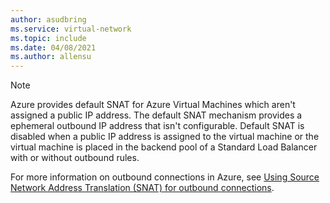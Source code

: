 ```yaml
---
author: asudbring
ms.service: virtual-network
ms.topic: include
ms.date: 04/08/2021
ms.author: allensu
---
```

> [!NOTE]
> Azure provides default SNAT for Azure Virtual Machines which aren't assigned a public IP address. The default SNAT mechanism provides a ephemeral outbound IP address that isn't configurable. Default SNAT is disabled when a public IP address is assigned to the virtual machine or the virtual machine is placed in the backend pool of a Standard Load Balancer with or without outbound rules.
>
> For more information on outbound connections in Azure, see [Using Source Network Address Translation (SNAT) for outbound connections](../articles/load-balancer/load-balancer-outbound-connections.md).